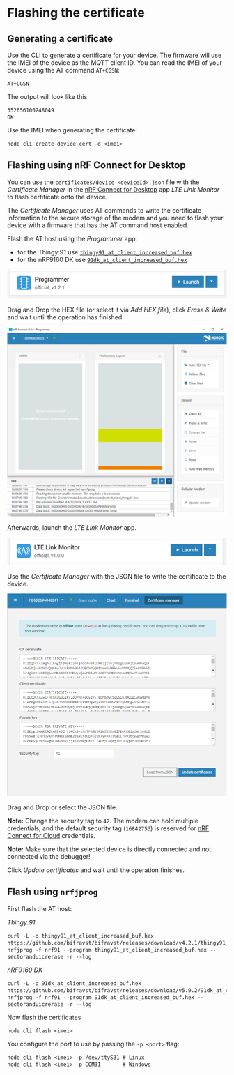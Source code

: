# Flashing the certificate

## Generating a certificate

Use the CLI to generate a certificate for your device. The firmware will use the
IMEI of the device as the MQTT client ID. You can read the IMEI of your device
using the AT command `AT+CGSN`:

    AT+CGSN

The output will look like this

    352656100248049
    OK

Use the IMEI when generating the certificate:

    node cli create-device-cert -d <imei>

## Flashing using nRF Connect for Desktop

You can use the `certificates/device-<deviceId>.json` file with the _Certificate
Manager_ in the
[nRF Connect for Desktop](https://www.nordicsemi.com/Software-and-Tools/Development-Tools/nRF-Connect-for-desktop)
app _LTE Link Monitor_ to flash certificate onto the device.

The _Certificate Manager_ uses AT commands to write the certificate information
to the secure storage of the modem and you need to flash your device with a
firmware that has the AT command host enabled.

Flash the AT host using the _Programmer_ app:

- for the Thingy:91 use
  [`thingy91_at_client_increased_buf.hex`](https://github.com/bifravst/bifravst/releases/download/v4.2.1/thingy91_at_client_increased_buf.hex)
- for the nRF9160 DK use
  [`91dk_at_client_increased_buf.hex`](https://github.com/bifravst/bifravst/releases/download/v5.9.2/91dk_at_client_increased_buf.hex)

![nRF Connect for Desktop Programmer](images/programmer-desktop.png)

Drag and Drop the HEX file (or select it via _Add HEX file_), click _Erase &
Write_ and wait until the operation has finished.

![nRF Connect for Desktop Programmer](images/programmer-modem-desktop.png)

Afterwards, launch the _LTE Link Monitor_ app.

![nRF Connect for Desktop LTE Link Monitor](images/lte-link-monitor-desktop.png)

Use the _Certificate Manager_ with the JSON file to write the certificate to the
device.

![nRF Connect for Desktop Certificate Manager](images/certificate-manager-desktop.png)

Drag and Drop or select the JSON file.

**Note:** Change the security tag to `42`. The modem can hold multiple
credentials, and the default security tag (`16842753`) is reserved for
[nRF Connect for Cloud](https://www.nordicsemi.com/Software-and-Tools/Development-Tools/nRF-Connect-for-Cloud)
credentials.

**Note:** Make sure that the selected device is directly connected and not
connected via the debugger!

Click _Update certificates_ and wait until the operation finishes.

## Flash using `nrfjprog`

First flash the AT host:

_Thingy:91_

    curl -L -o thingy91_at_client_increased_buf.hex https://github.com/bifravst/bifravst/releases/download/v4.2.1/thingy91_at_client_increased_buf.hex
    nrfjprog -f nrf91 --program thingy91_at_client_increased_buf.hex --sectoranduicrerase -r --log

_nRF9160 DK_

    curl -L -o 91dk_at_client_increased_buf.hex https://github.com/bifravst/bifravst/releases/download/v5.9.2/91dk_at_client_increased_buf.hex
    nrfjprog -f nrf91 --program 91dk_at_client_increased_buf.hex --sectoranduicrerase -r --log

Now flash the certificates

    node cli flash <imei>

You configure the port to use by passing the `-p <port>` flag:

    node cli flash <imei> -p /dev/ttyS31 # Linux
    node cli flash <imei> -p COM31       # Windows
